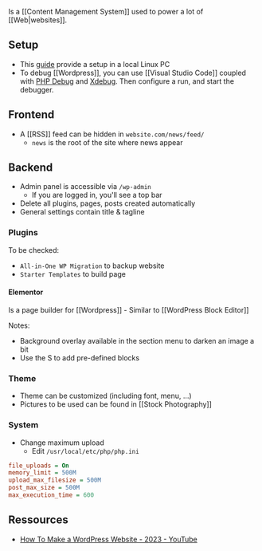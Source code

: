 Is a [[Content Management System]] used to power a lot of [[Web|websites]].
## Setup
- This [guide](https://www.digitalocean.com/community/tutorials/how-to-install-wordpress-on-ubuntu-22-04-with-a-lamp-stack) provide a setup in a local Linux PC 
- To debug [[Wordpress]], you can use [[Visual Studio Code]] coupled with [PHP Debug](https://marketplace.visualstudio.com/items?itemName=xdebug.php-debug) and [Xdebug](https://xdebug.org/wizard). Then configure a run, and start the debugger.
## Frontend
- A [[RSS]] feed can be hidden in `website.com/news/feed/`
	- `news` is the root of the site where news appear
## Backend
- Admin panel is accessible via `/wp-admin`
	- If you are logged in, you'll see a top bar
- Delete all plugins, pages, posts created automatically
- General settings contain title & tagline
### Plugins
To be checked:
- `All-in-One WP Migration` to backup website
- `Starter Templates` to build page
#### Elementor
Is a page builder for [[Wordpress]] - Similar to [[WordPress Block Editor]]

Notes:
- Background overlay available in the section menu to darken an image a bit
- Use the S to add pre-defined blocks
### Theme
- Theme can be customized (including font, menu, …)
- Pictures to be used can be found in [[Stock Photography]]
### System
- Change maximum upload
	- Edit `/usr/local/etc/php/php.ini`
```ini
file_uploads = On
memory_limit = 500M
upload_max_filesize = 500M
post_max_size = 500M
max_execution_time = 600
```
## Ressources
-  [How To Make a WordPress Website - 2023 - YouTube](https://www.youtube.com/watch?v=jl8F4WglM3I)